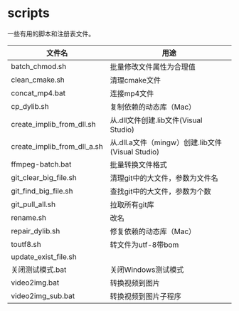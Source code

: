 # scripts

一些有用的脚本和注册表文件。

| 文件名                      | 用途                                             |
| --------------------------- | ------------------------------------------------ |
| batch_chmod.sh              | 批量修改文件属性为合理值                         |
| clean_cmake.sh              | 清理cmake文件                                    |
| concat_mp4.bat              | 连接mp4文件                                      |
| cp_dylib.sh                 | 复制依赖的动态库（Mac）                          |
| create_implib_from_dll.sh   | 从.dll文件创建.lib文件(Visual Studio)            |
| create_implib_from_dll_a.sh | 从.dll.a文件（mingw）创建.lib文件(Visual Studio) |
| ffmpeg-batch.bat            | 批量转换文件格式                                 |
| git_clear_big_file.sh       | 清理git中的大文件，参数为文件名                  |
| git_find_big_file.sh        | 查找git中的大文件，参数为个数                    |
| git_pull_all.sh             | 拉取所有git库                                    |
| rename.sh                   | 改名                                             |
| repair_dylib.sh             | 修复依赖的动态库（Mac）                          |
| toutf8.sh                   | 转文件为utf-8带bom                               |
| update_exist_file.sh        |                                                  |
| 关闭测试模式.bat            | 关闭Windows测试模式                              |
| video2img.bat               | 转换视频到图片                                   |
| video2img_sub.bat           | 转换视频到图片子程序                             |